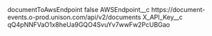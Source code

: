 <?xml version="1.0" encoding="UTF-8"?>
<CustomMetadata xmlns="http://soap.sforce.com/2006/04/metadata" xmlns:xsi="http://www.w3.org/2001/XMLSchema-instance" xmlns:xsd="http://www.w3.org/2001/XMLSchema">
    <label>documentToAwsEndpoint</label>
    <protected>false</protected>
    <values>
        <field>AWSEndpoint__c</field>
        <value xsi:type="xsd:string">https://document-events.o-prod.unison.com/api/v2/documents</value>
    </values>
    <values>
        <field>X_API_Key__c</field>
        <value xsi:type="xsd:string">qQ4pNNFVaO1x8heUa9GQO4SvuYv7wwFw2PcUBGao</value>
    </values>
</CustomMetadata>
